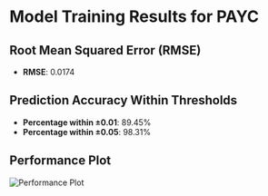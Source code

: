 # Model Training Results for PAYC

## Root Mean Squared Error (RMSE)
- **RMSE**: 0.0174

## Prediction Accuracy Within Thresholds
- **Percentage within ±0.01**: 89.45%
- **Percentage within ±0.05**: 98.31%

## Performance Plot
![Performance Plot](../imgs/PAYC.png)

